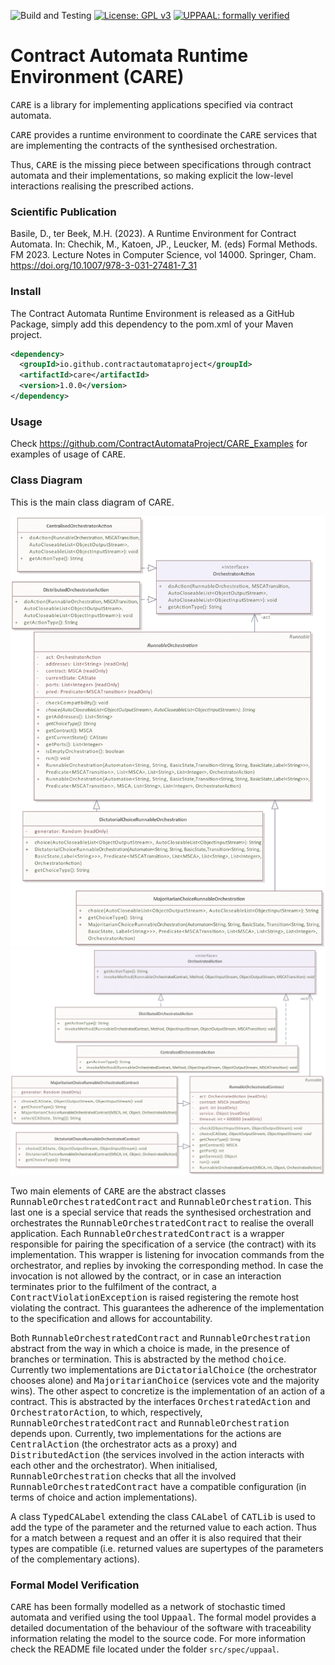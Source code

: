 ![Build and Testing](https://github.com/contractautomataproject/CARE/actions/workflows/build.yml/badge.svg)
[![License: GPL v3](https://img.shields.io/badge/License-GPLv3-blue.svg)](https://www.gnu.org/licenses/gpl-3.0)
[![UPPAAL: formally verified](https://img.shields.io/badge/UPPAAL-formally%20verified-blue)](https://github.com/contractautomataproject/CARE/tree/master/src/spec/uppaal)


# Contract Automata Runtime Environment (CARE)

<tt>CARE</tt> is a library for implementing applications specified via contract automata. 

 <tt>CARE</tt>  provides a runtime environment to coordinate the <tt>CARE</tt>  services that are implementing the
  contracts of the synthesised orchestration. 
  
 Thus, <tt>CARE</tt> is the missing piece between specifications through contract automata  and their implementations, so making explicit the low-level interactions realising the prescribed actions.
 
### Scientific Publication

Basile, D., ter Beek, M.H. (2023). A Runtime Environment for Contract Automata. In: Chechik, M., Katoen, JP., Leucker, M. (eds) Formal Methods. FM 2023. Lecture Notes in Computer Science, vol 14000. Springer, Cham. https://doi.org/10.1007/978-3-031-27481-7_31



### Install

The Contract Automata Runtime Environment is released as a GitHub Package, simply add this dependency to the pom.xml of your Maven project.

```xml
<dependency>
  <groupId>io.github.contractautomataproject</groupId>
  <artifactId>care</artifactId>
  <version>1.0.0</version>
</dependency>
```

### Usage

Check https://github.com/ContractAutomataProject/CARE_Examples  for examples of usage of <tt>CARE</tt>.


### Class Diagram

This is the  main class diagram of CARE.

<img src="https://raw.githubusercontent.com/ContractAutomataProject/CARE/master/doc/RunnableOrchestration.png"/>

<img src="https://raw.githubusercontent.com/ContractAutomataProject/CARE/master/doc/RunnableOrchestrated.png"/>



Two main elements of <tt>CARE</tt> are the abstract classes  <tt>RunnableOrchestratedContract</tt> and   <tt>RunnableOrchestration</tt>. 
This last one is a special service that reads the synthesised orchestration and orchestrates the  <tt>RunnableOrchestratedContract</tt> to realise the overall application. 
Each <tt>RunnableOrchestratedContract</tt> is a wrapper responsible for pairing the specification of a service (the contract) with its implementation.
This wrapper is listening for invocation commands from the orchestrator, and replies by invoking the corresponding method. In case the invocation is not allowed by the contract, or in case an interaction terminates prior to the fulfilment of the contract, a <tt>ContractViolationException</tt> is raised registering the remote host violating the contract. This guarantees the adherence of the implementation to the specification and allows for accountability.


Both <tt>RunnableOrchestratedContract</tt> and   <tt>RunnableOrchestration</tt> abstract from the way in which a choice is made, in the presence of branches or termination. 
This is abstracted by the method <tt>choice</tt>.  
Currently two implementations are <tt>DictatorialChoice</tt> (the orchestrator chooses alone) and <tt>MajoritarianChoice</tt> (services vote and the majority wins). 
The other aspect to concretize is the implementation of an action of a contract. 
This is abstracted by the interfaces  <tt>OrchestratedAction</tt> and <tt>OrchestratorAction</tt>, to which, respectively,  <tt>RunnableOrchestratedContract</tt> and   <tt>RunnableOrchestration</tt> depends upon. 
Currently, two implementations for the actions are <tt>CentralAction</tt> (the orchestrator acts as a proxy) and <tt>DistributedAction</tt> (the services involved in the action interacts with each other and the orchestrator).
When initialised,  <tt>RunnableOrchestration</tt> checks that all the involved <tt>RunnableOrchestratedContract</tt> have a compatible configuration (in terms of choice and action implementations).

A class <tt>TypedCALabel</tt> extending the class <tt>CALabel</tt> of <tt>CATLib</tt> is used to add the type of the parameter and the returned value to each action. 
Thus for a match between a request and an offer it is also required that their types are compatible (i.e. returned values are supertypes of the parameters of the complementary actions).

### Formal Model Verification

<tt>CARE</tt> has been formally modelled as a network of  stochastic timed automata and verified using the tool <tt>Uppaal</tt>. 
The formal model provides a detailed documentation of the behaviour of the software with traceability information relating the model to the source code. 
For more information check the README file located under the folder `src/spec/uppaal`.
